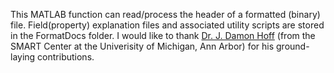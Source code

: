 This MATLAB function can read/process the header of a formatted (binary) file. Field(property) explanation files and associated utility scripts are stored in the FormatDocs folder. I would like to thank [Dr. J. Damon Hoff](https://github.com/synkron) (from the SMART Center at the Univerisity of Michigan, Ann Arbor) for his ground-laying contributions.
